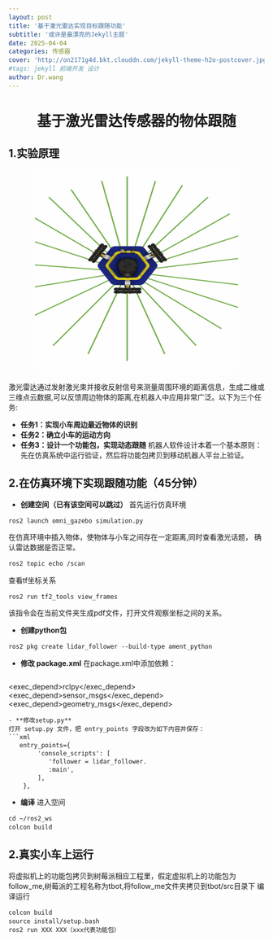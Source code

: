```yaml
---
layout: post
title: '基于激光雷达实现目标跟随功能'
subtitle: '或许是最漂亮的Jekyll主题'
date: 2025-04-04
categories: 传感器
cover: 'http://on2171g4d.bkt.clouddn.com/jekyll-theme-h2o-postcover.jpg'
#tags: jekyll 前端开发 设计
author: Dr.wang
---
```

# <center>基于激光雷达传感器的物体跟随
## 1.实验原理
<center>
<img src="/assets/images/lidar_1.png" width="400" height="400">
</center>

激光雷达通过发射激光束并接收反射信号来测量周围环境的距离信息，生成二维或三维点云数据,可以反馈周边物体的距离,在机器人中应用非常广泛。以下为三个任务:
- **任务1：实现小车周边最近物体的识别**
- **任务2：确立小车的运动方向**
- **任务3：设计一个功能包，实现动态跟随**
机器人软件设计本着一个基本原则：先在仿真系统中运行验证，然后将功能包拷贝到移动机器人平台上验证。
## 2.在仿真环境下实现跟随功能（45分钟）
- **创建空间（已有该空间可以跳过）**
首先运行仿真环境
```xml
ros2 launch omni_gazebo simulation.py
```
在仿真环境中插入物体，使物体与小车之间存在一定距离,同时查看激光话题，
确认雷达数据是否正常。
```xml
ros2 topic echo /scan
```
查看tf坐标关系
```
ros2 run tf2_tools view_frames
```
该指令会在当前文件夹生成pdf文件，打开文件观察坐标之间的关系。
- **创建python包**
```xml
ros2 pkg create lidar_follower --build-type ament_python
```
- **修改 package.xml** 
在package.xml中添加依赖：
  ```xml  
<exec_depend>rclpy</exec_depend>
<exec_depend>sensor_msgs</exec_depend>
<exec_depend>geometry_msgs</exec_depend>
```
- **修改setup.py**
打开 setup.py 文件，把 entry_points 字段改为如下内容并保存：
```xml
   entry_points={
        'console_scripts': [  
           'follower = lidar_follower.
           :main',
        ],
    },
```
- **编译**
进入空间
```xml
cd ~/ros2_ws
colcon build
```
## 2.真实小车上运行
将虚拟机上的功能包拷贝到树莓派相应工程里，假定虚拟机上的功能包为
follow_me,树莓派的工程名称为tbot,将follow_me文件夹拷贝到tbot/src目录下
编译运行
```xml
colcon build
source install/setup.bash
ros2 run XXX XXX（xxx代表功能包）
```